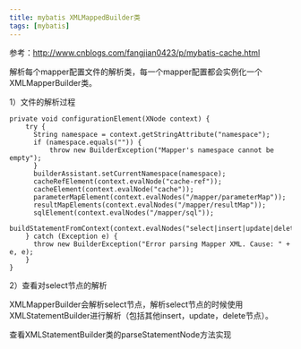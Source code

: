 ```yaml
---
title: mybatis XMLMappedBuilder类
tags: [mybatis]
---
```


参考：http://www.cnblogs.com/fangjian0423/p/mybatis-cache.html

解析每个mapper配置文件的解析类，每一个mapper配置都会实例化一个XMLMapperBuilder类。

1）文件的解析过程

```
private void configurationElement(XNode context) {
    try {
      String namespace = context.getStringAttribute("namespace");
      if (namespace.equals("")) {
          throw new BuilderException("Mapper's namespace cannot be empty");
      }
      builderAssistant.setCurrentNamespace(namespace);
      cacheRefElement(context.evalNode("cache-ref"));
      cacheElement(context.evalNode("cache"));
      parameterMapElement(context.evalNodes("/mapper/parameterMap"));
      resultMapElements(context.evalNodes("/mapper/resultMap"));
      sqlElement(context.evalNodes("/mapper/sql"));
      buildStatementFromContext(context.evalNodes("select|insert|update|delete"));
    } catch (Exception e) {
      throw new BuilderException("Error parsing Mapper XML. Cause: " + e, e);
    }
}
```

2）查看对select节点的解析

XMLMapperBuilder会解析select节点，解析select节点的时候使用XMLStatementBuilder进行解析（包括其他insert，update，delete节点）。

查看XMLStatementBuilder类的parseStatementNode方法实现